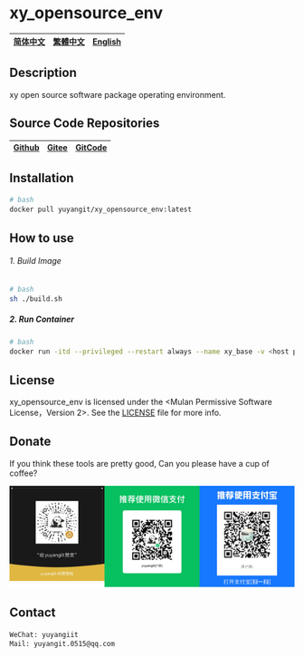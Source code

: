 <!--
 * @Author: 余洋 yuyangit.0515@qq.com
 * @Date: 2024-10-18 13:02:22
 * @LastEditors: 余洋 yuyangit.0515@qq.com
 * @LastEditTime: 2024-10-23 20:52:22
 * @FilePath: /xy_opensource_env/readme/README.en.md
 * @Description: 这是默认设置,请设置`customMade`, 打开koroFileHeader查看配置 进行设置: https://github.com/OBKoro1/koro1FileHeader/wiki/%E9%85%8D%E7%BD%AE
-->
# xy_opensource_env

| [简体中文](../README.md)         | [繁體中文](./README.zh-hant.md)        |                      [English](./README.en.md)          |
| ----------- | -------------|---------------------------------------|

## Description

xy open source software package operating environment.

## Source Code Repositories

| [Github](https://github.com/xy-base/xy_opensource_env.git)         | [Gitee](https://gitee.com/xy-opensource/xy_opensource_env.git)        |                      [GitCode](https://gitcode.com/xy-opensource/xy_opensource_env.git)          |
| ----------- | -------------|---------------------------------------|
 

## Installation

```bash
# bash
docker pull yuyangit/xy_opensource_env:latest
```

## How to use

###### 1. Build Image

```bash
# bash
sh ./build.sh
```

##### 2. Run Container

```bash
# bash
docker run -itd --privileged --restart always --name xy_base -v <host path>:<container path> yuyangit/xy_opensource_env:latest
```

## License
xy_opensource_env is licensed under the <Mulan Permissive Software License，Version 2>. See the [LICENSE](../LICENSE) file for more info.

## Donate

If you think these tools are pretty good, Can you please have a cup of coffee?  

![pay-total](./pay-total.png)  


## Contact

```
WeChat: yuyangiit
Mail: yuyangit.0515@qq.com
```